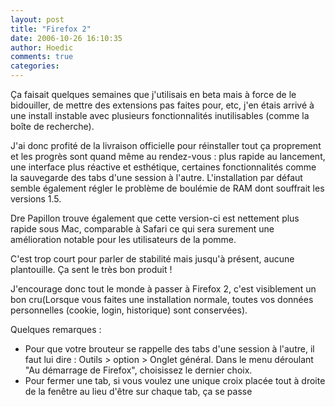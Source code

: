 ```yaml
---
layout: post
title: "Firefox 2"
date: 2006-10-26 16:10:35
author: Hoedic
comments: true
categories: 
---
```



Ça faisait quelques semaines que j'utilisais  en beta mais à force de le bidouiller, de mettre des extensions pas faites pour, etc, j'en étais arrivé à une install instable avec plusieurs fonctionnalités inutilisables (comme la boîte de recherche).

J'ai donc profité de la livraison officielle pour réinstaller tout ça proprement et les progrès sont quand même au rendez-vous : plus rapide au lancement, une interface plus réactive et esthétique, certaines fonctionnalités comme la sauvegarde des tabs d'une session à l'autre. L'installation par défaut semble également régler le problème de boulémie de RAM dont souffrait les versions 1.5.

Dre Papillon trouve également que cette version-ci est nettement plus rapide sous Mac, comparable à Safari ce qui sera surement une amélioration notable pour les utilisateurs de la pomme.

C'est trop court pour parler de stabilité mais jusqu'à présent, aucune plantouille. Ça sent le très bon produit !

J'encourage donc tout le monde à passer à Firefox 2, c'est visiblement un bon cru(Lorsque vous faites une installation normale, toutes vos données personnelles (cookie, login, historique) sont conservées).

Quelques remarques :
-  Pour que votre brouteur se rappelle des tabs d'une session à l'autre, il faut lui dire : Outils > option > Onglet général. Dans le menu déroulant "Au démarrage de Firefox", choisissez le dernier choix.
-  Pour fermer une tab, si vous voulez une unique croix placée tout à droite de la fenêtre au lieu d'être sur chaque tab, ça se passe 